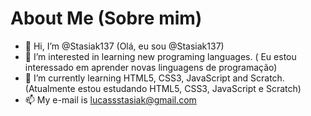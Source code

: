 # About Me (Sobre mim)
- 👋 Hi, I’m @Stasiak137 (Olá, eu sou @Stasiak137)
- 👀 I’m interested in learning new programing languages. ( Eu estou interessado em aprender novas linguagens de programação)
- 🌱 I’m currently learning HTML5, CSS3, JavaScript and Scratch. (Atualmente estou estudando HTML5, CSS3, JavaScript e Scratch)
- 📫 My e-mail is lucassstasiak@gmail.com
